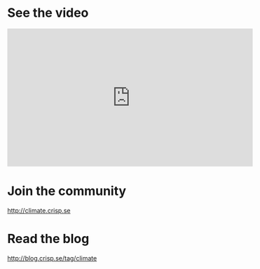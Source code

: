 # See the video

<iframe width="560" height="315" src="https://www.youtube.com/embed/3CM_KkDuzGQ" frameborder="0" allowfullscreen></iframe>

# Join the community

http://climate.crisp.se

# Read the blog

http://blog.crisp.se/tag/climate

